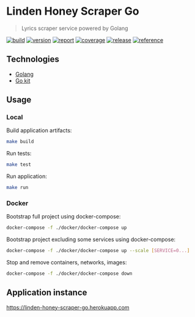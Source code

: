 # Linden Honey Scraper Go

> Lyrics scraper service powered by Golang

[![build](https://img.shields.io/github/workflow/status/linden-honey/linden-honey-scraper-go/CI)](https://github.com/linden-honey/linden-honey-scraper-go/actions?query=workflow%3ACI)
[![version](https://img.shields.io/github/go-mod/go-version/linden-honey/linden-honey-scraper-go)](https://golang.org/)
[![report](https://goreportcard.com/badge/github.com/linden-honey/linden-honey-scraper-go)](https://goreportcard.com/report/github.com/linden-honey/linden-honey-scraper-go)
[![coverage](https://img.shields.io/codecov/c/github/linden-honey/linden-honey-scraper-go)](https://codecov.io/github/linden-honey/linden-honey-scraper-go)
[![release](https://img.shields.io/github/release/linden-honey/linden-honey-scraper-go.svg)](https://github.com/linden-honey/linden-honey-scraper-go/releases)
[![reference](https://pkg.go.dev/badge/github.com/linden-honey/linden-honey-scraper-go.svg)](https://pkg.go.dev/github.com/linden-honey/linden-honey-scraper-go)

## Technologies

- [Golang](https://golang.org/)
- [Go kit](https://gokit.io/)

## Usage

### Local

Build application artifacts:

```bash
make build
```

Run tests:

```bash
make test
```

Run application:

```bash
make run
```

### Docker

Bootstrap full project using docker-compose:

```bash
docker-compose -f ./docker/docker-compose up
```

Bootstrap project excluding some services using docker-compose:

```bash
docker-compose -f ./docker/docker-compose up --scale [SERVICE=0...]
```

Stop and remove containers, networks, images:

```bash
docker-compose -f ./docker/docker-compose down
```

## Application instance

https://linden-honey-scraper-go.herokuapp.com
